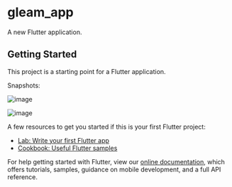 # gleam_app

A new Flutter application.

## Getting Started

This project is a starting point for a Flutter application.

Snapshots:

![image](/relative/snapshots/Screenshot_20191009_165800.png)

![image](/relative/snapshots/Screenshot_20191009_171137.png)



A few resources to get you started if this is your first Flutter project:

- [Lab: Write your first Flutter app](https://flutter.dev/docs/get-started/codelab)
- [Cookbook: Useful Flutter samples](https://flutter.dev/docs/cookbook)

For help getting started with Flutter, view our
[online documentation](https://flutter.dev/docs), which offers tutorials,
samples, guidance on mobile development, and a full API reference.
